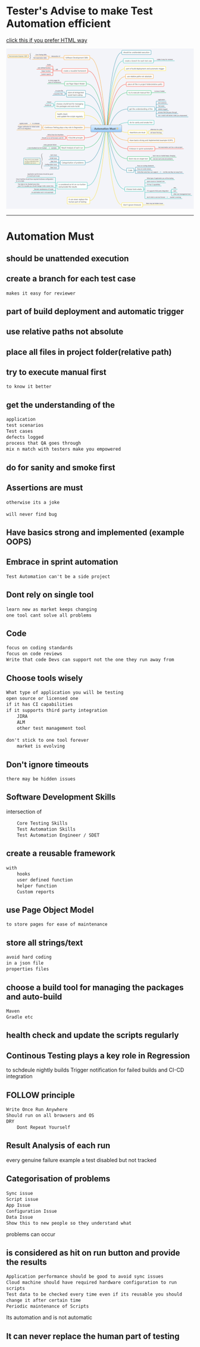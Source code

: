# Tester's Advise to make Test Automation efficient

[click this if you prefer HTML way](https://htmlpreview.github.io/?https://github.com/gauravkhuraana/Testing/blob/main/Automation/Automation%20must%20know%20Technial/Automation%20Must.html)

![Tester's Advice on Automation Must know](./Automation%20Must%20Know%20Technical.png "Automation%20Must%20Know%20Technical.png")

<hr>

# Automation Must


## should be unattended execution

## create a branch for each test case

	makes it easy for reviewer 

## part of build deployment and automatic trigger

## use relative paths not absolute

## place all files in project folder(relative path)

## try to execute manual first

	to know it better

## get the understanding of the 
	application
	test scenarios
	Test cases
	defects logged
	process that QA goes through
	mix n match with testers make you empowered

## do for sanity and smoke first

## Assertions are must

	otherwise its a joke

	will never find bug

## Have basics strong and implemented (example OOPS)

## Embrace in sprint automation

	Test Automation can't be a side project

## Dont rely on single tool

	learn new as market keeps changing
	one tool cant solve all problems

## Code

	focus on coding standards
	focus on code reviews
	Write that code Devs can support not the one they run away from
	
## Choose tools wisely
	
	What type of application you will be testing
	open source or licensed one
	if it has CI capabilities
	if it supports third party integration
		JIRA
		ALM
		other test management tool
	
	don't stick to one tool forever
		market is evolving

## Don't ignore timeouts
	there may be hidden issues

## Software Development Skills

intersection of 

		Core Testing Skills
		Test Automation Skills
		Test Automation Engineer / SDET

## create a reusable framework

	with 
		hooks
		user defined function
		helper function
		Custom reports

## use Page Object Model

	to store pages for ease of maintenance

## store all strings/text

    avoid hard coding
	in a json file
	properties files

## choose a build tool for managing the packages and auto-build
	
	Maven
	Gradle etc

## health check and update the scripts regularly

## Continous Testing plays a key role in Regression

to schdeule
		nightly builds
	Trigger notification for failed builds and CI-CD integration
	
## FOLLOW principle
	
	Write Once Run Anywhere
	Should run on all browsers and OS
	DRY
		Dont Repeat Yourself

## Result Analysis of each run

every genuine failure
	example
		a test disabled but not tracked

## Categorisation of problems

	Sync issue
	Script issue
	App Issue
	Configuration Issue
	Data Issue
	Show this to new people so they understand what 
problems can occur
	
## is considered as hit on run button and provide the results
	
	Application performance should be good to avoid sync issues
	Cloud machine should have required hardware configuration to run scripts
	Test data to be checked every time even if its reusable you should change it after certain time
	Periodic maintenance of Scripts
  Its automation and is not automatic
	
## It can never replace the human part of testing
